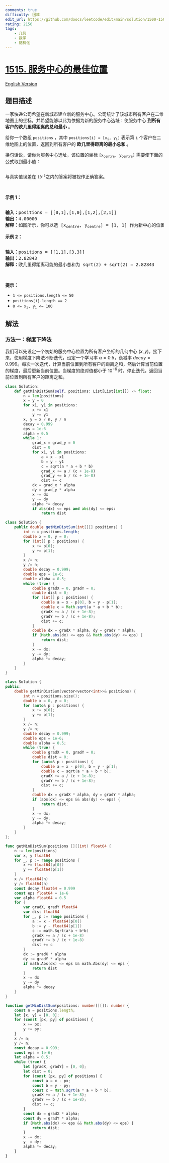 ```yaml
---
comments: true
difficulty: 困难
edit_url: https://github.com/doocs/leetcode/edit/main/solution/1500-1599/1515.Best%20Position%20for%20a%20Service%20Centre/README.md
rating: 2156
tags:
    - 几何
    - 数学
    - 随机化
---
```


# [1515. 服务中心的最佳位置](https://leetcode.cn/problems/best-position-for-a-service-centre)

[English Version](/solution/1500-1599/1515.Best%20Position%20for%20a%20Service%20Centre/README_EN.md)

## 题目描述

<!-- 这里写题目描述 -->

<p>一家快递公司希望在新城市建立新的服务中心。公司统计了该城市所有客户在二维地图上的坐标，并希望能够以此为依据为新的服务中心选址：使服务中心 <strong>到所有客户的欧几里得距离的总和最小</strong> 。</p>

<p>给你一个数组 <code>positions</code> ，其中 <code>positions[i] = [x<sub>i</sub>, y<sub>i</sub>]</code> 表示第 <code>i</code> 个客户在二维地图上的位置，返回到所有客户的 <strong>欧几里得距离的最小总和 。</strong></p>

<p>换句话说，请你为服务中心选址，该位置的坐标 <code>[x<sub>centre</sub>, y<sub>centre</sub>]</code> 需要使下面的公式取到最小值：</p>

<p><img alt="" src="https://fastly.jsdelivr.net/gh/doocs/leetcode@main/solution/1500-1599/1515.Best%20Position%20for%20a%20Service%20Centre/images/q4_edited.jpg" /></p>

<p>与真实值误差在 <code>10<sup>-5</sup></code>之内的答案将被视作正确答案。</p>

<p>&nbsp;</p>

<p><strong>示例 1：</strong></p>

<p><img alt="" src="https://fastly.jsdelivr.net/gh/doocs/leetcode@main/solution/1500-1599/1515.Best%20Position%20for%20a%20Service%20Centre/images/q4_e1.jpg" /></p>

<pre>
<strong>输入：</strong>positions = [[0,1],[1,0],[1,2],[2,1]]
<strong>输出：</strong>4.00000
<strong>解释：</strong>如图所示，你可以选 [x<sub>centre</sub>, y<sub>centre</sub>] = [1, 1] 作为新中心的位置，这样一来到每个客户的距离就都是 1，所有距离之和为 4 ，这也是可以找到的最小值。
</pre>

<p><strong>示例 2：</strong></p>

<p><img alt="" src="https://fastly.jsdelivr.net/gh/doocs/leetcode@main/solution/1500-1599/1515.Best%20Position%20for%20a%20Service%20Centre/images/q4_e3.jpg" /></p>

<pre>
<strong>输入：</strong>positions = [[1,1],[3,3]]
<strong>输出：</strong>2.82843
<strong>解释：</strong>欧几里得距离可能的最小总和为 sqrt(2) + sqrt(2) = 2.82843
</pre>

<p>&nbsp;</p>

<p><strong>提示：</strong></p>

<ul>
	<li><code>1 &lt;= positions.length &lt;= 50</code></li>
	<li><code>positions[i].length == 2</code></li>
	<li><code>0 &lt;= x<sub>i</sub>, y<sub>i</sub>&nbsp;&lt;= 100</code></li>
</ul>

## 解法

### 方法一：梯度下降法

我们可以先设定一个初始的服务中心位置为所有客户坐标的几何中心 $(x, y)$。接下来，使用梯度下降法不断迭代，设定一个学习率 $\alpha=0.5$，衰减率 $decay=0.999$。每次一次迭代，计算当前位置到所有客户的距离之和，然后计算当前位置的梯度，最后更新当前位置。当梯度的绝对值都小于 $10^{-6}$ 时，停止迭代，返回当前位置到所有客户的距离之和。

<!-- tabs:start -->

```python
class Solution:
    def getMinDistSum(self, positions: List[List[int]]) -> float:
        n = len(positions)
        x = y = 0
        for x1, y1 in positions:
            x += x1
            y += y1
        x, y = x / n, y / n
        decay = 0.999
        eps = 1e-6
        alpha = 0.5
        while 1:
            grad_x = grad_y = 0
            dist = 0
            for x1, y1 in positions:
                a = x - x1
                b = y - y1
                c = sqrt(a * a + b * b)
                grad_x += a / (c + 1e-8)
                grad_y += b / (c + 1e-8)
                dist += c
            dx = grad_x * alpha
            dy = grad_y * alpha
            x -= dx
            y -= dy
            alpha *= decay
            if abs(dx) <= eps and abs(dy) <= eps:
                return dist
```

```java
class Solution {
    public double getMinDistSum(int[][] positions) {
        int n = positions.length;
        double x = 0, y = 0;
        for (int[] p : positions) {
            x += p[0];
            y += p[1];
        }
        x /= n;
        y /= n;
        double decay = 0.999;
        double eps = 1e-6;
        double alpha = 0.5;
        while (true) {
            double gradX = 0, gradY = 0;
            double dist = 0;
            for (int[] p : positions) {
                double a = x - p[0], b = y - p[1];
                double c = Math.sqrt(a * a + b * b);
                gradX += a / (c + 1e-8);
                gradY += b / (c + 1e-8);
                dist += c;
            }
            double dx = gradX * alpha, dy = gradY * alpha;
            if (Math.abs(dx) <= eps && Math.abs(dy) <= eps) {
                return dist;
            }
            x -= dx;
            y -= dy;
            alpha *= decay;
        }
    }
}
```

```cpp
class Solution {
public:
    double getMinDistSum(vector<vector<int>>& positions) {
        int n = positions.size();
        double x = 0, y = 0;
        for (auto& p : positions) {
            x += p[0];
            y += p[1];
        }
        x /= n;
        y /= n;
        double decay = 0.999;
        double eps = 1e-6;
        double alpha = 0.5;
        while (true) {
            double gradX = 0, gradY = 0;
            double dist = 0;
            for (auto& p : positions) {
                double a = x - p[0], b = y - p[1];
                double c = sqrt(a * a + b * b);
                gradX += a / (c + 1e-8);
                gradY += b / (c + 1e-8);
                dist += c;
            }
            double dx = gradX * alpha, dy = gradY * alpha;
            if (abs(dx) <= eps && abs(dy) <= eps) {
                return dist;
            }
            x -= dx;
            y -= dy;
            alpha *= decay;
        }
    }
};
```

```go
func getMinDistSum(positions [][]int) float64 {
	n := len(positions)
	var x, y float64
	for _, p := range positions {
		x += float64(p[0])
		y += float64(p[1])
	}
	x /= float64(n)
	y /= float64(n)
	const decay float64 = 0.999
	const eps float64 = 1e-6
	var alpha float64 = 0.5
	for {
		var gradX, gradY float64
		var dist float64
		for _, p := range positions {
			a := x - float64(p[0])
			b := y - float64(p[1])
			c := math.Sqrt(a*a + b*b)
			gradX += a / (c + 1e-8)
			gradY += b / (c + 1e-8)
			dist += c
		}
		dx := gradX * alpha
		dy := gradY * alpha
		if math.Abs(dx) <= eps && math.Abs(dy) <= eps {
			return dist
		}
		x -= dx
		y -= dy
		alpha *= decay
	}
}
```

```ts
function getMinDistSum(positions: number[][]): number {
    const n = positions.length;
    let [x, y] = [0, 0];
    for (const [px, py] of positions) {
        x += px;
        y += py;
    }
    x /= n;
    y /= n;
    const decay = 0.999;
    const eps = 1e-6;
    let alpha = 0.5;
    while (true) {
        let [gradX, gradY] = [0, 0];
        let dist = 0;
        for (const [px, py] of positions) {
            const a = x - px;
            const b = y - py;
            const c = Math.sqrt(a * a + b * b);
            gradX += a / (c + 1e-8);
            gradY += b / (c + 1e-8);
            dist += c;
        }
        const dx = gradX * alpha;
        const dy = gradY * alpha;
        if (Math.abs(dx) <= eps && Math.abs(dy) <= eps) {
            return dist;
        }
        x -= dx;
        y -= dy;
        alpha *= decay;
    }
}
```

<!-- tabs:end -->

<!-- end -->
